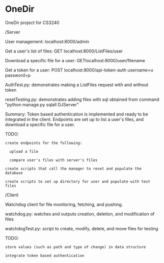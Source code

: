 OneDir
======

OneDir project for CS3240

/Server

  User management: localhost:8000/admin
  
  Get a user's list of files: GET localhost:8000/ListFiles/user
  
  Download a specific file for a user: GETlocalhost:8000/user/filename
  
  Get a token for a user:  POST localhost:8000/api-token-auth username=u password=p
  
  AuthTest.py: demonstrates making a ListFiles request with and without token

  resetTesting.py: demonstrates adding files with sql obtained from command "python manage.py sqlall DJServer"

  
  Summary:  Token based authentication is implemented and ready to be integrated in the client.  Endpoints are set up to list a user's files, and download a specific file for a user.
  
  TODO: 
  
    create endpoints for the following:
    
      upload a file
      
      compare user's files with server's files
      
    create scripts that call the manager to reset and populate the database
    
    create scripts to set up directory for user and populate with test files
    
      
  
/Client

  Watchdog client for file monitoring, fetching, and pushing.

  watchdog.py: watches and outputs creation, deletion, and modification of files

  watchdogTest.py: script to create, modify, delete, and move files for testing

  TODO:

    store values (such as path and type of change) in data structure
        
    integrate token based authentication
